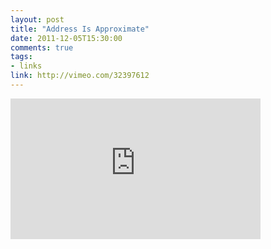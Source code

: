 ```yaml
---
layout: post
title: "Address Is Approximate"
date: 2011-12-05T15:30:00
comments: true
tags:
- links
link: http://vimeo.com/32397612
---
```

<iframe src="http://player.vimeo.com/video/32397612?title=0&amp;byline=0&amp;portrait=0" width="400" height="225" frameborder="0" webkitAllowFullScreen mozallowfullscreen allowFullScreen></iframe>
